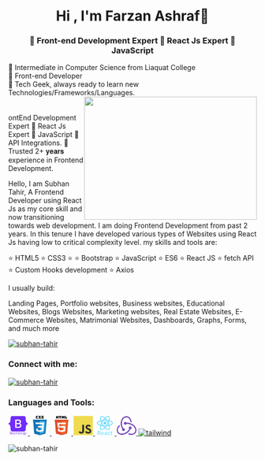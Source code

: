 <h1 align="center">Hi , I'm Farzan Ashraf👋</h1>
<h3 align="center">🎯 Front-end Development Expert 🎯 React Js Expert 🎯 JavaScript </h3>
<p align="left">👷 Intermediate in Computer Science from Liaquat College<br />
🔭 Front-end Developer<br />
🌱 Tech Geek, always ready to learn new Technologies/Frameworks/Languages.<br />
<img align="right" src="https://i.pinimg.com/originals/81/17/8b/81178b47a8598f0c81c4799f2cdd4057.gif" width="350" height="250"/ >
  <br />
  <br /
🎯 Fr >ontEnd Development Expert 🎯 React Js Expert 🎯  JavaScript 🎯 API Integrations.
🌟 Trusted 2+ 𝐲𝐞𝐚𝐫𝐬 experience in Frontend Development.</p>

<p>Hello, I am Subhan Tahir, A Frontend Developer using React Js as my core skill and now transitioning towards web development. I am doing Frontend Development from past 2 years. In this tenure I have developed various types of Websites using React Js having low to critical complexity level. my skills and tools are:</p>

⭐️ HTML5 ⭐️ CSS3 ⭐ ⭐️ Bootstrap ⭐️ JavaScript ⭐️ ES6 ⭐️ React JS  ⭐️ fetch API ⭐️ Custom Hooks development ⭐️ Axios

I usually build:

Landing Pages, Portfolio websites, Business websites, Educational Websites, Blogs Websites, Marketing websites, Real Estate Websites, E-Commerce Websites, Matrimonial Websites, Dashboards, Graphs, Forms, and much more</p>

<p align="left"> <a href="https://github.com/ryo-ma/github-profile-trophy"><img src="https://github-profile-trophy.vercel.app/?username=subhan-tahir" alt="subhan-tahir" /></a> </p>

<h3 align="left">Connect with me:</h3>
<p align="left">
<a href="https://linkedin.com/in/subhan-tahir" target="blank"><img align="center" src="https://raw.githubusercontent.com/rahuldkjain/github-profile-readme-generator/master/src/images/icons/Social/linked-in-alt.svg" alt="subhan-tahir" height="30" width="40" /></a>
</p>

<h3 align="left">Languages and Tools:</h3>
<p align="left"> <a href="https://getbootstrap.com" target="_blank" rel="noreferrer"> <img src="https://raw.githubusercontent.com/devicons/devicon/master/icons/bootstrap/bootstrap-plain-wordmark.svg" alt="bootstrap" width="40" height="40"/> </a> <a href="https://www.w3schools.com/css/" target="_blank" rel="noreferrer"> <img src="https://raw.githubusercontent.com/devicons/devicon/master/icons/css3/css3-original-wordmark.svg" alt="css3" width="40" height="40"/> </a> <a href="https://www.w3.org/html/" target="_blank" rel="noreferrer"> <img src="https://raw.githubusercontent.com/devicons/devicon/master/icons/html5/html5-original-wordmark.svg" alt="html5" width="40" height="40"/> </a> <a href="https://developer.mozilla.org/en-US/docs/Web/JavaScript" target="_blank" rel="noreferrer"> <img src="https://raw.githubusercontent.com/devicons/devicon/master/icons/javascript/javascript-original.svg" alt="javascript" width="40" height="40"/> </a> <a href="https://reactjs.org/" target="_blank" rel="noreferrer"> <img src="https://raw.githubusercontent.com/devicons/devicon/master/icons/react/react-original-wordmark.svg" alt="react" width="40" height="40"/> </a> <a href="https://redux.js.org" target="_blank" rel="noreferrer"> <img src="https://raw.githubusercontent.com/devicons/devicon/master/icons/redux/redux-original.svg" alt="redux" width="40" height="40"/> </a>  <a href="https://tailwindcss.com/" target="_blank" rel="noreferrer"> <img src="https://www.vectorlogo.zone/logos/tailwindcss/tailwindcss-icon.svg" alt="tailwind" width="40" height="40"/> </a> </p>

<p><img align="center" src="https://github-readme-stats.vercel.app/api/top-langs?username=Farzan0346&show_icons=true&locale=en&layout=compact" alt="subhan-tahir" /></p>
